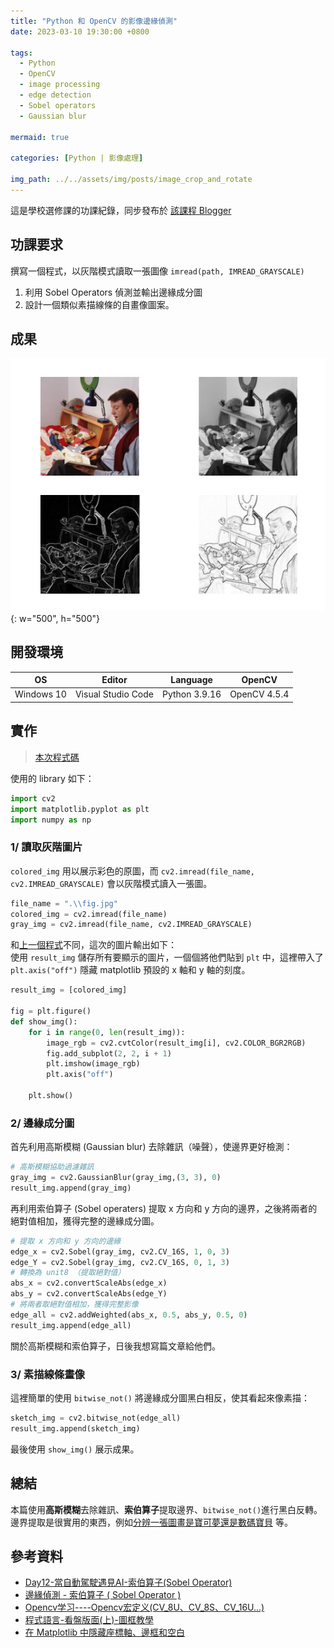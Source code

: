```yaml
---
title: "Python 和 OpenCV 的影像邊緣偵測"
date: 2023-03-10 19:30:00 +0800

tags: 
  - Python
  - OpenCV
  - image processing
  - edge detection
  - Sobel operators
  - Gaussian blur

mermaid: true

categories: [Python | 影像處理]

img_path: ../../assets/img/posts/image_crop_and_rotate
---
```


這是學校選修課的功課紀錄，同步發布於 [該課程 Blogger](https://yzucs362hw.blogspot.com/2023/03/s1091444-1.html) <br>

## 功課要求
撰寫一個程式，以灰階模式讀取一張圖像  `imread(path, IMREAD_GRAYSCALE)`
1. 利用 Sobel Operators 偵測並輸出邊緣成分圖 
2. 設計一個類似素描線條的自畫像圖案。

## 成果
![邊緣偵測與素描線條展示](https://github.com/titaliu1224/Image-Processing/blob/main/assignment2/result.png?raw=true){: w="500", h="500"}

## 開發環境

| OS         | Editor             | Language      | OpenCV       |
|------------|--------------------|---------------|--------------|
| Windows 10 | Visual Studio Code | Python 3.9.16 | OpenCV 4.5.4 |

## 實作
> [本次程式碼](https://github.com/titaliu1224/Image-Processing/blob/main/assignment2/main.py)


使用的 library 如下：

```py
import cv2
import matplotlib.pyplot as plt
import numpy as np
```

### 1/ 讀取灰階圖片

`colored_img` 用以展示彩色的原圖，而 `cv2.imread(file_name, cv2.IMREAD_GRAYSCALE)` 會以灰階模式讀入一張圖。

```py
file_name = ".\\fig.jpg"
colored_img = cv2.imread(file_name)
gray_img = cv2.imread(file_name, cv2.IMREAD_GRAYSCALE)
```

和[上一個程式](/posts/image_crop_and_rotate/)不同，這次的圖片輸出如下： <br>
使用 `result_img` 儲存所有要顯示的圖片，一個個將他們貼到 `plt` 中，這裡帶入了 `plt.axis("off")` 隱藏 matplotlib 預設的 x 軸和 y 軸的刻度。

```py
result_img = [colored_img]

fig = plt.figure()
def show_img():
    for i in range(0, len(result_img)):
        image_rgb = cv2.cvtColor(result_img[i], cv2.COLOR_BGR2RGB)
        fig.add_subplot(2, 2, i + 1)
        plt.imshow(image_rgb)
        plt.axis("off")

    plt.show()
```

### 2/ 邊緣成分圖

首先利用高斯模糊 (Gaussian blur) 去除雜訊（噪聲），使邊界更好檢測： <br>

```py
# 高斯模糊協助過濾雜訊
gray_img = cv2.GaussianBlur(gray_img,(3, 3), 0)
result_img.append(gray_img)
```

再利用索伯算子 (Sobel operaters) 提取 x 方向和 y 方向的邊界，之後將兩者的絕對值相加，獲得完整的邊緣成分圖。

```py
# 提取 x 方向和 y 方向的邊緣
edge_x = cv2.Sobel(gray_img, cv2.CV_16S, 1, 0, 3)
edge_Y = cv2.Sobel(gray_img, cv2.CV_16S, 0, 1, 3)
# 轉換為 unit8 （提取絕對值）
abs_x = cv2.convertScaleAbs(edge_x) 
abs_y = cv2.convertScaleAbs(edge_Y)
# 將兩者取絕對值相加，獲得完整影像
edge_all = cv2.addWeighted(abs_x, 0.5, abs_y, 0.5, 0)
result_img.append(edge_all)
```

關於高斯模糊和索伯算子，日後我想寫篇文章給他們。

### 3/ 素描線條畫像

這裡簡單的使用 `bitwise_not()` 將邊緣成分圖黑白相反，使其看起來像素描：

```py
sketch_img = cv2.bitwise_not(edge_all)
result_img.append(sketch_img)
```

最後使用 `show_img()` 展示成果。

## 總結

本篇使用**高斯模糊**去除雜訊、**索伯算子**提取邊界、`bitwise_not()`進行黑白反轉。 <br>
邊界提取是很實用的東西，例如[分辨一張圖畫是寶可夢還是數碼寶貝](https://youtu.be/_j9MVVcvyZI?t=327) 等。

## 參考資料

- [Day12-當自動駕駛遇見AI-索伯算子(Sobel Operator)](https://ithelp.ithome.com.tw/articles/10205752)
- [邊緣偵測 - 索伯算子 ( Sobel Operator )](https://medium.com/%E9%9B%BB%E8%85%A6%E8%A6%96%E8%A6%BA/%E9%82%8A%E7%B7%A3%E5%81%B5%E6%B8%AC-%E7%B4%A2%E4%BC%AF%E7%AE%97%E5%AD%90-sobel-operator-95ca51c8d78a)
- [Opencv学习----Opencv宏定义(CV_8U、CV_8S、CV_16U...)](https://blog.csdn.net/charce_you/article/details/99616021)
- [程式語言-看盤版面(上)-圖框教學](https://medium.com/%E5%8F%B0%E8%82%A1etf%E8%B3%87%E6%96%99%E7%A7%91%E5%AD%B8-%E7%A8%8B%E5%BC%8F%E9%A1%9E/%E7%A8%8B%E5%BC%8F%E8%AA%9E%E8%A8%80-%E7%9C%8B%E7%9B%A4%E7%89%88%E9%9D%A2-%E4%B8%8A-%E5%9C%96%E6%A1%86%E6%95%99%E5%AD%B8-5d1baf57f5a7)
- [在 Matplotlib 中隱藏座標軸、邊框和空白](https://www.delftstack.com/zh-tw/howto/matplotlib/hide-axis-borders-and-white-spaces-in-matplotlib/)